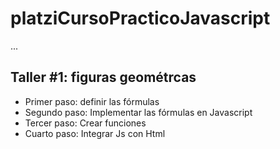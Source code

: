 # platziCursoPracticoJavascript

...

## Taller #1: figuras geométrcas

- Primer paso: definir las fórmulas
- Segundo paso: Implementar las fórmulas en Javascript
- Tercer paso: Crear funciones
- Cuarto paso: Integrar Js con Html
